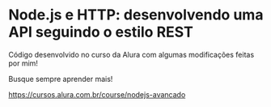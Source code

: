 # Node.js e HTTP: desenvolvendo uma API seguindo o estilo REST

Código desenvolvido no curso da Alura com algumas modificações feitas por mim!

Busque sempre aprender mais!

https://cursos.alura.com.br/course/nodejs-avancado